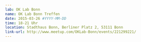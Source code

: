 ```yaml
---
lab: OK Lab Bonn
name: OK Lab Bonn Treffen
date: 2015-03-26 #YYYY-MM-DD
time: 18-21 Uhr
location: Stadthaus Bonn, Berliner Platz 2, 53111 Bonn
link-url: http://www.meetup.com/OKLab-Bonn/events/221299221/
---
```

